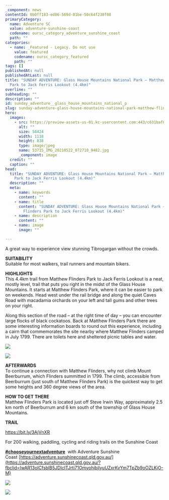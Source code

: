 ```yaml
---
_component: news
contentId: 0b0ff183-ed86-569d-81be-50c64f230f08
primaryCategory:
  name: Adventure SC
  value: adventure-sunshine-coast
  codename: oursc_category_adventure_sunshine_coast
  path: ""
categories:
  - name: _Featured - Legacy. Do not use
    value: featured
    codename: oursc_category_featured
    path: ""
tags: []
publishedAt: null
publishedAtLast: null
title: "SUNDAY ADVENTURE: Glass House Mountains National Park – Matthew Flinders
  Park to Jack Ferris Lookout (4.4km)"
overline: ""
subheading: ""
description: ""
id: sunday_adventure__glass_house_mountains_national_p
slug: sunday-adventure-glass-house-mountains-national-park-matthew-flinders-park-to-jack-ferris-lookout-4-4km
hero:
  images:
    - src: https://preview-assets-us-01.kc-usercontent.com:443/c631baf8-1b46-001f-580c-d0001b68b4a8/bcb09456-e4ba-47c8-b9c2-6767ab9c176c/53715_IMG_20210522_072710_9482.jpg
      alt: ""
      size: 58424
      width: 1118
      height: 838
      type: image/jpeg
      name: 53715_IMG_20210522_072710_9482.jpg
      _component: image
  credit: ""
  caption: ""
head:
  title: "SUNDAY ADVENTURE: Glass House Mountains National Park – Matthew Flinders
    Park to Jack Ferris Lookout (4.4km)"
  description: ""
  meta:
    - name: keywords
      content: ""
    - name: title
      content: "SUNDAY ADVENTURE: Glass House Mountains National Park – Matthew
        Flinders Park to Jack Ferris Lookout (4.4km)"
    - name: description
      content: ""
    - name: image
      image: ""

---
```

A great way to experience view stunning Tibrogargan without the crowds.

**SUITABILITY**\
Suitable for most walkers, trail runners and mountain bikers.

**HIGHLIGHTS**\
This 4.4km trail from Matthew Flinders Park to Jack Ferris Lookout is a neat, mostly level, trail that puts you right in the midst of the Glass House Mountains. It starts at Matthew Flinders Park, where it can be easier to park on weekends. Head west under the rail bridge and along the quiet Caves Road with macadamia orchards on your left and tall gums and other trees on your right.

Along this section of the road – at the right time of day – you can encounter large flocks of black cockatoos. Back at Matthew Flinders Park there are some interesting information boards to round out this experience, including a cairn that commemorates the site nearby where Matthew Flinders camped in July 1799. There are toilets here and sheltered picnic tables and water.

![](https://preview-assets-us-01.kc-usercontent.com:443/c631baf8-1b46-001f-580c-d0001b68b4a8/0f508716-354c-4804-8eb8-2be164d5d829/53715_6-Jack-Ferris-Circuit-A-1024x768.jpg)

![](https://preview-assets-us-01.kc-usercontent.com:443/c631baf8-1b46-001f-580c-d0001b68b4a8/ac2c7dfe-b14a-46df-a8de-451d5e69b9da/53715_2-Matt-Flinders-dedication-Plaque-1024x768.jpg)

**AFTERWARDS**\
To continue a connection with Matthew Flinders, why not climb Mount Beerburrum, which Flinders summitted in 1799. The climb, accessible from Beerburrum (just south of Matthew Flinders Park) is the quickest way to get some heights and 360 degree views of the area.

**HOW TO GET THERE**\
Matthew Flinders Park is located just off Steve Irwin Way, approximately 2.5 km north of Beerburrum and 6 km south of the township of Glass House Mountains.

**TRAIL**

<https://bit.ly/3AjVnXR>


For 200 walking, paddling, cycling and riding trails on the Sunshine Coast 

[**#chooseyournextadventure**](https://www.facebook.com/hashtag/chooseyournextadventure?__eep__=6&__tn__=*NK*F)
 with Adventure Sunshine Coast [https://adventure.sunshinecoast.qld.gov.au/](https://adventure.sunshinecoast.qld.gov.au/?fbclid=IwAR13oICfsblB5JDIcITJrti71OmyohjbjlyuUZxrKvYm7TpZb9oOZLKjO-M)


![](https://preview-assets-us-01.kc-usercontent.com:443/c631baf8-1b46-001f-580c-d0001b68b4a8/886a5ebc-1bcd-4bc3-b97d-db64c70d0880/53715_1-Matthew-Flinders-Start-1-1024x768.jpg)

![](https://preview-assets-us-01.kc-usercontent.com:443/c631baf8-1b46-001f-580c-d0001b68b4a8/4678797c-080e-4a7a-a55b-87f0e7e04c08/53715_8-Joining-Trachyte-to-Jack-Ferris-1024x768.jpg)
